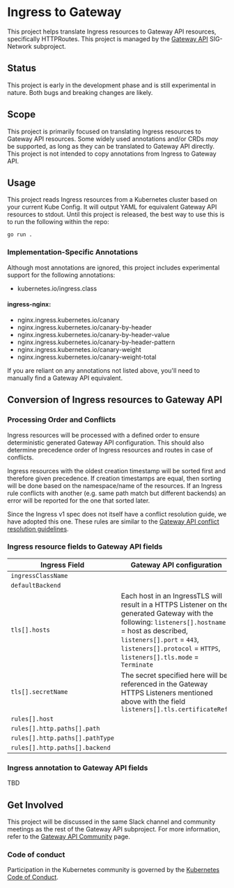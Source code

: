 # Ingress to Gateway

This project helps translate Ingress resources to Gateway API resources,
specifically HTTPRoutes. This project is managed by the [Gateway
API](https://gateway-api.sigs.k8s.io/) SIG-Network subproject.

## Status

This project is early in the development phase and is still experimental in
nature. Both bugs and breaking changes are likely.

## Scope

This project is primarily focused on translating Ingress resources to Gateway
API resources. Some widely used annotations and/or CRDs _may_ be supported, as
long as they can be translated to Gateway API directly. This project is not
intended to copy annotations from Ingress to Gateway API.

## Usage

This project reads Ingress resources from a Kubernetes cluster based on your
current Kube Config. It will output YAML for equivalent Gateway API resources
to stdout. Until this project is released, the best way to use this is to run
the following within the repo:

```
go run .
```

### Implementation-Specific Annotations

Although most annotations are ignored, this project includes experimental
support for the following annotations:

* kubernetes.io/ingress.class

#### ingress-nginx:

* nginx.ingress.kubernetes.io/canary
* nginx.ingress.kubernetes.io/canary-by-header
* nginx.ingress.kubernetes.io/canary-by-header-value
* nginx.ingress.kubernetes.io/canary-by-header-pattern
* nginx.ingress.kubernetes.io/canary-weight
* nginx.ingress.kubernetes.io/canary-weight-total

If you are reliant on any annotations not listed above, you'll need to manually
find a Gateway API equivalent. 

## Conversion of Ingress resources to Gateway API

### Processing Order and Conflicts

Ingress resources will be processed with a defined order to ensure deterministic generated Gateway API configuration.
This should also determine precedence order of Ingress resources and routes in case of conflicts.

Ingress resources with the oldest creation timestamp will be sorted first and therefore given precedence.
If creation timestamps are equal, then sorting will be done based on the namespace/name of the resources.
If an Ingress rule conflicts with another (e.g. same path match but different backends) an error will be reported for the one that sorted later.

Since the Ingress v1 spec does not itself have a conflict resolution guide, we have adopted this one.
These rules are similar to the [Gateway API conflict resolution guidelines](https://gateway-api.sigs.k8s.io/concepts/guidelines/#conflicts).

### Ingress resource fields to Gateway API fields

| Ingress Field | Gateway API configuration |
|---------------|---------------------------|
| `ingressClassName` |                      |
| `defaultBackend` |                        |
| `tls[].hosts` | Each host in an IngressTLS will result in a HTTPS Listener on the generated Gateway with the following: `listeners[].hostname` = host as described, `listeners[].port` = `443`, `listeners[].protocol` = `HTTPS`, `listeners[].tls.mode` = `Terminate` |
| `tls[].secretName` | The secret specified here will be referenced in the Gateway HTTPS Listeners mentioned above with the field `listeners[].tls.certificateRefs` |
| `rules[].host` | |
| `rules[].http.paths[].path` | |
| `rules[].http.paths[].pathType` | |
| `rules[].http.paths[].backend` | |

### Ingress annotation to Gateway API fields

TBD

## Get Involved

This project will be discussed in the same Slack channel and community meetings
as the rest of the Gateway API subproject. For more information, refer to the
[Gateway API Community](https://gateway-api.sigs.k8s.io/contributing/) page.

### Code of conduct

Participation in the Kubernetes community is governed by the [Kubernetes Code of
Conduct](code-of-conduct.md).

[owners]: https://git.k8s.io/community/contributors/guide/owners.md
[Creative Commons 4.0]: https://git.k8s.io/website/LICENSE
